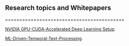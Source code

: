 ## Research topics and Whitepapers
==========================================

[NVIDIA GPU-CUDA-Accelerated Deep Learning Setup](https://github.com/vgundala/research-and-whitepapers/blob/main/NVIDIA%20GPU-CUDA-Accelerated%20Deep%20Learning%20Setup.md).

[ML-Driven-Temporal-Text-Processing](https://github.com/vgundala/research-and-whitepapers/blob/main/ML-Driven-Temporal-Text-Processing.md).
